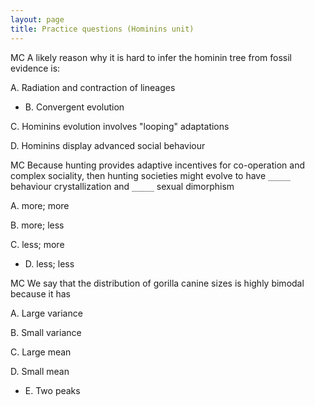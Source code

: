 ```yaml
---
layout: page
title: Practice questions (Hominins unit)
---
```


MC A likely reason why it is hard to infer the hominin tree from fossil evidence is:

A. Radiation and contraction of lineages

* B. Convergent evolution

C. Hominins evolution involves "looping" adaptations

D. Hominins display advanced social behaviour

MC Because hunting provides adaptive incentives for co-operation and complex sociality, then hunting societies might evolve to have
`_____` behaviour crystallization and
`_____` sexual dimorphism

A. more; more

B. more; less

C. less; more

* D. less; less

MC We say that the distribution of gorilla canine sizes is highly bimodal because it has

A. Large variance

B. Small variance

C. Large mean

D. Small mean

* E. Two peaks

